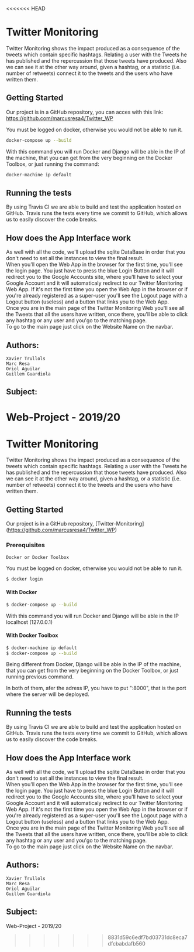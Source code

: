 <<<<<<< HEAD
# Twitter Monitoring
Twitter Monitoring shows the impact produced as a consequence of the tweets which contain specific hashtags. Relating a user with the Tweets he has published and the repercussion that those tweets have produced. Also we can see it at the other way around, given a hashtag, or a statistic (i.e. number of retweets) connect it to the tweets and the users who have written them.

## Getting Started
Our project is in a GitHub repository, you can acces with this link: https://github.com/marcusresa4/Twitter_WP

You must be logged on docker, otherwise you would not be able to run it.
```bash
docker-compose up --build
```
With this command you will run Docker and Django will be able in the IP of the machine, that you can get from the very beginning on the Docker Toolbox, or just running the command:
```bash
docker-machine ip default
```

## Running the tests
By using Travis CI we are able to build and test the application hosted on GitHub. Travis runs the tests every time we commit to GitHub, which allows us to easily discover the code breaks.
## How does the App Interface work
As well with all the code, we'll upload the sqlite DataBase in order that you don't need to set all the instances to view the final result.\
When you'll open the Web App in the browser for the first time, you'll see the login page. You just have to press the blue Login Button and it will redirect you to the Google Accounts site, where you'll have to select your Google Account and it will automaticaly redirect to our Twitter Monitoring Web App. If it's not the first time you open the Web App in the browser or if you're already registered as a super-user you'll see the Logout page with a Logout button (useless) and a button that links you to the Web App.\
Once you are in the main page of the Twitter Monitoring Web you'll see all the Tweets that all the users have written, once there, you'll be able to click any hashtag or any user and you'go to the matching page.\
To go to the main page just click on the Website Name on the navbar. 
## Authors:
    Xavier Trullols
    Marc Resa
    Oriol Aguilar
    Guillem Guardiola

## Subject: 
Web-Project - 2019/20
=======
# Twitter Monitoring
Twitter Monitoring shows the impact produced as a consequence of the tweets which contain specific hashtags. Relating a user with the Tweets he has published and the repercussion that those tweets have produced. Also we can see it at the other way around, given a hashtag, or a statistic (i.e. number of retweets) connect it to the tweets and the users who have written them.

## Getting Started
Our project is in a GitHub repository, [Twitter-Monitoring] (https://github.com/marcusresa4/Twitter_WP)

### Prerequisites
    Docker or Docker Toolbox

You must be logged on docker, otherwise you would not be able to run it.
```bash
$ docker login
```
#### With Docker

```bash
$ docker-compose up --build
```
With this command you will run Docker and Django will be able in the IP localhost (127.0.0.1) 

#### With Docker Toolbox

```bash
$ docker-machine ip default
$ docker-compose up --build
```
Being different from Docker, Django will be able in the IP of the machine, that you can get from the very beginning on the Docker Toolbox, or just running previous command. 

In both of them, afer the adress IP, you have to put ":8000", that is the port where the server will be deployed.

## Running the tests
By using Travis CI we are able to build and test the application hosted on GitHub. Travis runs the tests every time we commit to GitHub, which allows us to easily discover the code breaks.

## How does the App Interface work
As well with all the code, we'll upload the sqlite DataBase in order that you don't need to set all the instances to view the final result.\
When you'll open the Web App in the browser for the first time, you'll see the login page. You just have to press the blue Login Button and it will redirect you to the Google Accounts site, where you'll have to select your Google Account and it will automaticaly redirect to our Twitter Monitoring Web App. If it's not the first time you open the Web App in the browser or if you're already registered as a super-user you'll see the Logout page with a Logout button (useless) and a button that links you to the Web App.\
Once you are in the main page of the Twitter Monitoring Web you'll see all the Tweets that all the users have written, once there, you'll be able to click any hashtag or any user and you'go to the matching page.\
To go to the main page just click on the Website Name on the navbar. 

## Authors:
    Xavier Trullols
    Marc Resa
    Oriol Aguilar
    Guillem Guardiola

## Subject: 
Web-Project - 2019/20
>>>>>>> 8831d59c6edf7bd03731dc8eca7dfcbabdafb560
